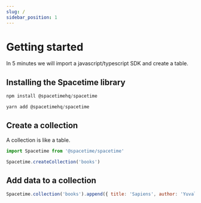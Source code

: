 ```yaml
---
slug: /
sidebar_position: 1
---
```


# Getting started

In 5 minutes we will import a javascript/typescript SDK and create a table.

## Installing the Spacetime library

```javascript
npm install @spacetimehq/spacetime
```
```javascript
yarn add @spacetimehq/spacetime
```

## Create a collection

A collection is like a table.

```javascript
import Spacetime from '@spacetime/spacetime'

Spacetime.createCollection('books')
```

## Add data to a collection

```javascript
Spacetime.collection('books').append({ title: 'Sapiens', author: 'Yuval Noah Harari'})
```
